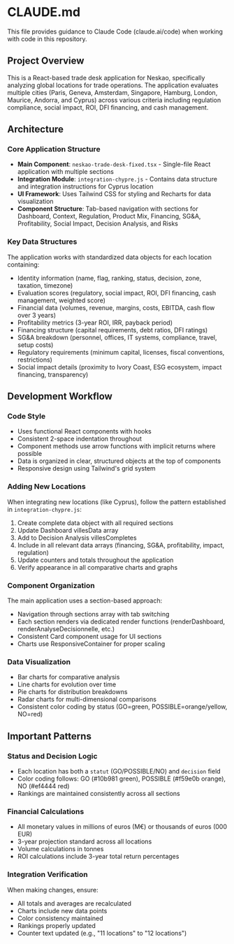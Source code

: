 # CLAUDE.md

This file provides guidance to Claude Code (claude.ai/code) when working with code in this repository.

## Project Overview

This is a React-based trade desk application for Neskao, specifically analyzing global locations for trade operations. The application evaluates multiple cities (Paris, Geneva, Amsterdam, Singapore, Hamburg, London, Maurice, Andorra, and Cyprus) across various criteria including regulation compliance, social impact, ROI, DFI financing, and cash management.

## Architecture

### Core Application Structure
- **Main Component**: `neskao-trade-desk-fixed.tsx` - Single-file React application with multiple sections
- **Integration Module**: `integration-chypre.js` - Contains data structure and integration instructions for Cyprus location
- **UI Framework**: Uses Tailwind CSS for styling and Recharts for data visualization
- **Component Structure**: Tab-based navigation with sections for Dashboard, Context, Regulation, Product Mix, Financing, SG&A, Profitability, Social Impact, Decision Analysis, and Risks

### Key Data Structures
The application works with standardized data objects for each location containing:
- Identity information (name, flag, ranking, status, decision, zone, taxation, timezone)
- Evaluation scores (regulatory, social impact, ROI, DFI financing, cash management, weighted score)
- Financial data (volumes, revenue, margins, costs, EBITDA, cash flow over 3 years)
- Profitability metrics (3-year ROI, IRR, payback period)
- Financing structure (capital requirements, debt ratios, DFI ratings)
- SG&A breakdown (personnel, offices, IT systems, compliance, travel, setup costs)
- Regulatory requirements (minimum capital, licenses, fiscal conventions, restrictions)
- Social impact details (proximity to Ivory Coast, ESG ecosystem, impact financing, transparency)

## Development Workflow

### Code Style
- Uses functional React components with hooks
- Consistent 2-space indentation throughout
- Component methods use arrow functions with implicit returns where possible
- Data is organized in clear, structured objects at the top of components
- Responsive design using Tailwind's grid system

### Adding New Locations
When integrating new locations (like Cyprus), follow the pattern established in `integration-chypre.js`:
1. Create complete data object with all required sections
2. Update Dashboard villesData array
3. Add to Decision Analysis villesCompletes
4. Include in all relevant data arrays (financing, SG&A, profitability, impact, regulation)
5. Update counters and totals throughout the application
6. Verify appearance in all comparative charts and graphs

### Component Organization
The main application uses a section-based approach:
- Navigation through sections array with tab switching
- Each section renders via dedicated render functions (renderDashboard, renderAnalyseDecisionnelle, etc.)
- Consistent Card component usage for UI sections
- Charts use ResponsiveContainer for proper scaling

### Data Visualization
- Bar charts for comparative analysis
- Line charts for evolution over time
- Pie charts for distribution breakdowns
- Radar charts for multi-dimensional comparisons
- Consistent color coding by status (GO=green, POSSIBLE=orange/yellow, NO=red)

## Important Patterns

### Status and Decision Logic
- Each location has both a `statut` (GO/POSSIBLE/NO) and `decision` field
- Color coding follows: GO (#10b981 green), POSSIBLE (#f59e0b orange), NO (#ef4444 red)
- Rankings are maintained consistently across all sections

### Financial Calculations
- All monetary values in millions of euros (M€) or thousands of euros (000 EUR)
- 3-year projection standard across all locations
- Volume calculations in tonnes
- ROI calculations include 3-year total return percentages

### Integration Verification
When making changes, ensure:
- All totals and averages are recalculated
- Charts include new data points
- Color consistency maintained
- Rankings properly updated
- Counter text updated (e.g., "11 locations" to "12 locations")